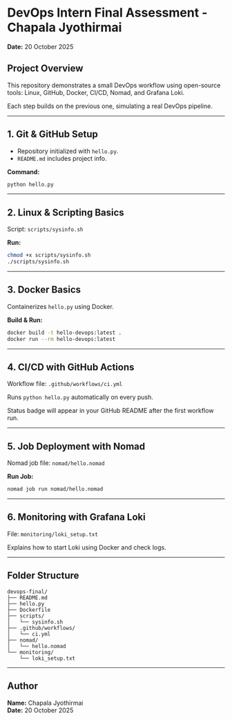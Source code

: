 # DevOps Intern Final Assessment - Chapala Jyothirmai
**Date:** 20 October 2025

## Project Overview
This repository demonstrates a small DevOps workflow using open-source tools: Linux, GitHub, Docker, CI/CD, Nomad, and Grafana Loki.

Each step builds on the previous one, simulating a real DevOps pipeline.

---

## 1. Git & GitHub Setup
- Repository initialized with `hello.py`.
- `README.md` includes project info.

**Command:**
```bash
python hello.py
```

---

## 2. Linux & Scripting Basics
Script: `scripts/sysinfo.sh`

**Run:**
```bash
chmod +x scripts/sysinfo.sh
./scripts/sysinfo.sh
```

---

## 3. Docker Basics
Containerizes `hello.py` using Docker.

**Build & Run:**
```bash
docker build -t hello-devops:latest .
docker run --rm hello-devops:latest
```

---

## 4. CI/CD with GitHub Actions
Workflow file: `.github/workflows/ci.yml`

Runs `python hello.py` automatically on every push.

Status badge will appear in your GitHub README after the first workflow run.

---

## 5. Job Deployment with Nomad
Nomad job file: `nomad/hello.nomad`

**Run Job:**
```bash
nomad job run nomad/hello.nomad
```

---

## 6. Monitoring with Grafana Loki
File: `monitoring/loki_setup.txt`

Explains how to start Loki using Docker and check logs.

---

## Folder Structure
```
devops-final/
├── README.md
├── hello.py
├── Dockerfile
├── scripts/
│   └── sysinfo.sh
├── .github/workflows/
│   └── ci.yml
├── nomad/
│   └── hello.nomad
└── monitoring/
    └── loki_setup.txt
```

---

## Author
**Name:** Chapala Jyothirmai  
**Date:** 20 October 2025
